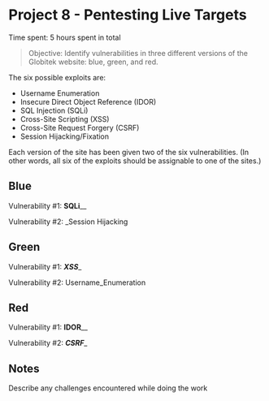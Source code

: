 # Project 8 - Pentesting Live Targets

Time spent: 5 hours spent in total

> Objective: Identify vulnerabilities in three different versions of the Globitek website: blue, green, and red.

The six possible exploits are:
* Username Enumeration
* Insecure Direct Object Reference (IDOR)
* SQL Injection (SQLi)
* Cross-Site Scripting (XSS)
* Cross-Site Request Forgery (CSRF)
* Session Hijacking/Fixation

Each version of the site has been given two of the six vulnerabilities. (In other words, all six of the exploits should be assignable to one of the sites.)

## Blue

Vulnerability #1: ______SQLi________

Vulnerability #2: _Session Hijacking


## Green

Vulnerability #1: _______XSS________

Vulnerability #2: Username_Enumeration


## Red

Vulnerability #1: ______IDOR________

Vulnerability #2: _______CSRF________


## Notes

Describe any challenges encountered while doing the work

